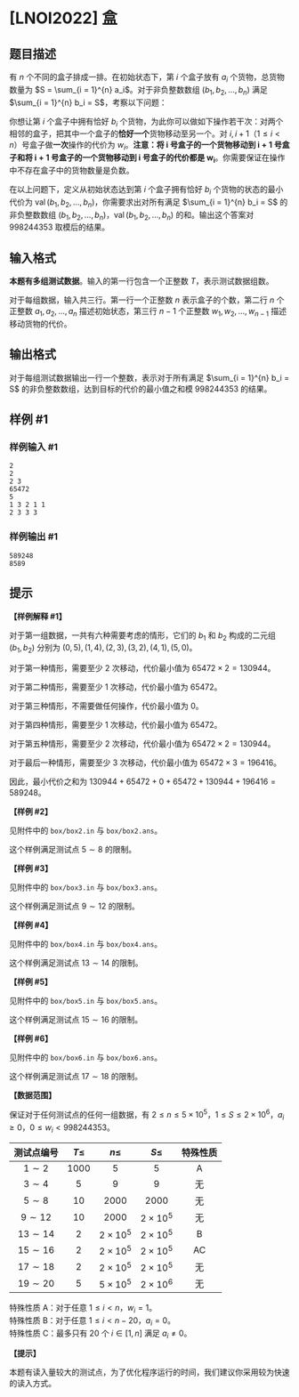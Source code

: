 # [LNOI2022] 盒

## 题目描述

有 $n$ 个不同的盒子排成一排。在初始状态下，第 $i$ 个盒子放有 $a_i$ 个货物，总货物数量为 $S = \sum_{i = 1}^{n} a_i$。对于非负整数数组 $(b_1, b_2, \ldots, b_n)$ 满足 $\sum_{i = 1}^{n} b_i = S$，考察以下问题：

你想让第 $i$ 个盒子中拥有恰好 $b_i$ 个货物，为此你可以做如下操作若干次：对两个相邻的盒子，把其中一个盒子的**恰好一个**货物移动至另一个。对 $i, i + 1$（$1 \le i < n$）号盒子做**一次**操作的代价为 $w_i$。**注意：将 $\bm{i}$ 号盒子的一个货物移动到 $\bm{i + 1}$ 号盒子和将 $\bm{i + 1}$ 号盒子的一个货物移动到 $\bm{i}$ 号盒子的代价都是 $\bm{w_i}$**。你需要保证在操作中不存在盒子中的货物数量是负数。

在以上问题下，定义从初始状态达到第 $i$ 个盒子拥有恰好 $b_i$ 个货物的状态的最小代价为 $\operatorname{val}(b_1, b_2, \ldots, b_n)$，你需要求出对所有满足 $\sum_{i = 1}^{n} b_i = S$ 的非负整数数组 $(b_1, b_2, \ldots, b_n)$，$\operatorname{val}(b_1, b_2, \ldots, b_n)$ 的和。输出这个答案对 $998244353$ 取模后的结果。

## 输入格式

**本题有多组测试数据**。输入的第一行包含一个正整数 $T$，表示测试数据组数。

对于每组数据，输入共三行。第一行一个正整数 $n$ 表示盒子的个数，第二行 $n$ 个正整数 $a_1, a_2, \ldots, a_n$ 描述初始状态，第三行 $n - 1$ 个正整数 $w_1, w_2, \ldots, w_{n - 1}$ 描述移动货物的代价。

## 输出格式

对于每组测试数据输出一行一个整数，表示对于所有满足 $\sum_{i = 1}^{n} b_i = S$ 的非负整数数组，达到目标的代价的最小值之和模 $998244353$ 的结果。

## 样例 #1

### 样例输入 #1
```
2
2
2 3
65472
5
1 3 2 1 1
2 3 3 3
```

### 样例输出 #1

```
589248
8589
```

## 提示

**【样例解释 \#1】**

对于第一组数据，一共有六种需要考虑的情形，它们的 $b_1$ 和 $b_2$ 构成的二元组 $(b_1, b_2)$ 分别为 $(0, 5), (1, 4), (2, 3), (3, 2), (4, 1), (5, 0)$。

对于第一种情形，需要至少 $2$ 次移动，代价最小值为 $65472 \times 2 = 130944$。

对于第二种情形，需要至少 $1$ 次移动，代价最小值为 $65472$。

对于第三种情形，不需要做任何操作，代价最小值为 $0$。

对于第四种情形，需要至少 $1$ 次移动，代价最小值为 $65472$。

对于第五种情形，需要至少 $2$ 次移动，代价最小值为 $65472 \times 2 = 130944$。

对于最后一种情形，需要至少 $3$ 次移动，代价最小值为 $65472 \times 3 = 196416$。

因此，最小代价之和为 $130944 + 65472 + 0 + 65472 + 130944 + 196416 = 589248$。

**【样例 \#2】**

见附件中的 `box/box2.in` 与 `box/box2.ans`。

这个样例满足测试点 $5 \sim 8$ 的限制。

**【样例 \#3】**

见附件中的 `box/box3.in` 与 `box/box3.ans`。

这个样例满足测试点 $9 \sim 12$ 的限制。

**【样例 \#4】**

见附件中的 `box/box4.in` 与 `box/box4.ans`。

这个样例满足测试点 $13 \sim 14$ 的限制。

**【样例 \#5】**

见附件中的 `box/box5.in` 与 `box/box5.ans`。

这个样例满足测试点 $15 \sim 16$ 的限制。

**【样例 \#6】**

见附件中的 `box/box6.in` 与 `box/box6.ans`。

这个样例满足测试点 $17 \sim 18$ 的限制。

**【数据范围】**

保证对于任何测试点的任何一组数据，有 $2 \le n \le 5 \times {10}^5$，$1 \le S \le 2 \times {10}^6$，$a_i \ge 0$，$0 \le w_i < 998244353$。

| 测试点编号 | $T \le$ | $n \le$ | $S \le$ | 特殊性质 |
|:-:|:-:|:-:|:-:|:-:|
| $1 \sim 2$ | $1000$ | $5$ | $5$ | A |
| $3 \sim 4$ | $5$ | $9$ | $9$ | 无 |
| $5 \sim 8$ | $10$ | $2000$ | $2000$ | 无 |
| $9 \sim 12$ | $10$ | $2000$ | $2 \times {10}^5$ | 无 |
| $13 \sim 14$ | $2$ | $2 \times {10}^5$ | $2 \times {10}^5$ | B |
| $15 \sim 16$ | $2$ | $2 \times {10}^5$ | $2 \times {10}^5$ | AC |
| $17 \sim 18$ | $2$ | $2 \times {10}^5$ | $2 \times {10}^5$ | 无 |
| $19 \sim 20$ | $5$ | $5 \times {10}^5$ | $2 \times {10}^6$ | 无 |

特殊性质 A：对于任意 $1 \le i < n$，$w_i = 1$。  
特殊性质 B：对于任意 $1 \le i < n - 20$，$a_i = 0$。  
特殊性质 C：最多只有 $20$ 个 $i \in [1, n]$ 满足 $a_i \ne 0$。

**【提示】**

本题有读入量较大的测试点，为了优化程序运行的时间，我们建议你采用较为快速的读入方式。
